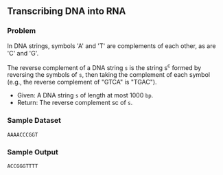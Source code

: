 ## Transcribing DNA into RNA

### Problem
In DNA strings, symbols 'A' and 'T' are complements of each other, as are 'C' and 'G'.

The reverse complement of a DNA string `s` is the string s<sup>c</sup> formed by reversing the symbols of `s`, then taking the complement of each symbol (e.g., the reverse complement of "GTCA" is "TGAC").

- Given: A DNA string `s` of length at most 1000 `bp`.
- Return: The reverse complement sc of `s`.

### Sample Dataset
`AAAACCCGGT`

### Sample Output
`ACCGGGTTTT`